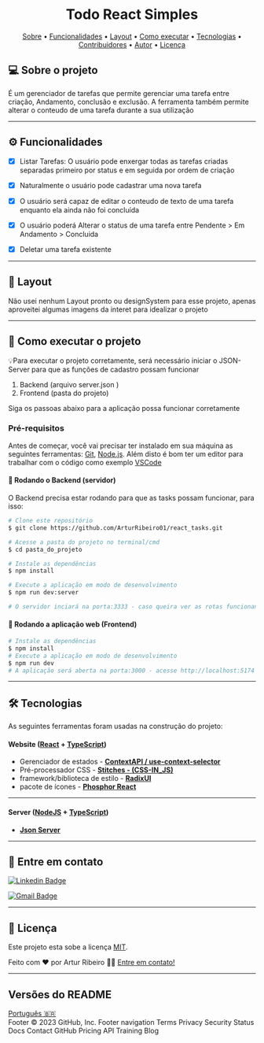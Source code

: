<h1 align="center"> 
	Todo React Simples
</h1>




<p align="center">
 <a href="#-sobre-o-projeto">Sobre</a> •
 <a href="#-funcionalidades">Funcionalidades</a> •
 <a href="#-layout">Layout</a> • 
 <a href="#-como-executar-o-projeto">Como executar</a> • 
 <a href="#-tecnologias">Tecnologias</a> • 
 <a href="#-contribuidores">Contribuidores</a> • 
 <a href="#-autor">Autor</a> • 
 <a href="#user-content--licença">Licença</a>
</p>


## 💻 Sobre o projeto

É um gerenciador de tarefas que permite gerenciar uma tarefa entre criação, Andamento, conclusão e exclusão.
A ferramenta também permite alterar o conteudo de uma tarefa durante a sua utilização


---

## ⚙️ Funcionalidades

  - [x] Listar Tarefas: O usuário pode enxergar todas as tarefas criadas separadas primeiro por status e em seguida por ordem de criação
  - [x] Naturalmente o usuário pode cadastrar uma nova tarefa
  - [x] O usuário será capaz de editar o conteudo de texto de uma tarefa enquanto ela ainda não foi concluída
  - [x] O usuário poderá Alterar o status de uma tarefa entre Pendente > Em Andamento > Concluida 
  - [x] Deletar uma tarefa existente
  

---

## 🎨 Layout

Não usei nenhum Layout pronto ou designSystem para esse projeto, apenas aproveitei algumas imagens da interet para idealizar o projeto

---


## 🚀 Como executar o projeto

💡Para executar o projeto corretamente, será necessário iniciar o JSON-Server para que as funções de cadastro possam funcionar 
1. Backend (arquivo server.json ) 
2. Frontend (pasta do projeto)

Siga os passoas abaixo para a aplicação possa funcionar corretamente


### Pré-requisitos

Antes de começar, você vai precisar ter instalado em sua máquina as seguintes ferramentas:
[Git](https://git-scm.com), [Node.js](https://nodejs.org/en/). 
Além disto é bom ter um editor para trabalhar com o código como exemplo [VSCode](https://code.visualstudio.com/)

#### 🎲 Rodando o Backend (servidor)

O Backend precisa estar rodando para que as tasks possam funcionar, para isso:

```bash
# Clone este repositório
$ git clone https://github.com/ArturRibeiro01/react_tasks.git

# Acesse a pasta do projeto no terminal/cmd
$ cd pasta_do_projeto

# Instale as dependências
$ npm install

# Execute a aplicação em modo de desenvolvimento
$ npm run dev:server

# O servidor inciará na porta:3333 - caso queira ver as rotas funcionando acesse http://localhost:3333/tasks no seu navegador ou use seu App de requisições
```


#### 🧭 Rodando a aplicação web (Frontend)

```bash
# Instale as dependências
$ npm install
# Execute a aplicação em modo de desenvolvimento
$ npm run dev
# A aplicação será aberta na porta:3000 - acesse http://localhost:5174
```

---

## 🛠 Tecnologias

As seguintes ferramentas foram usadas na construção do projeto:

#### **Website**  ([React](https://reactjs.org/)  +  [TypeScript](https://www.typescriptlang.org/))

-  Gerenciador de estados -  **[ContextAPI / use-context-selector](https://www.npmjs.com/package/use-context-selector)** 
-  Pré-processador CSS -  **[Stitches - (CSS-IN_JS)](https://stitches.dev/)**
-  framework/biblioteca de estilo - **[RadixUI](https://www.radix-ui.com/)**
-  pacote de ícones - **[Phosphor React](https://react-icons.github.io/react-icons/)**


---

#### [](https://github.com/tgmarinho/Ecoleta#server-nodejs--typescript)**Server**  ([NodeJS](https://nodejs.org/en/)  +  [TypeScript](https://www.typescriptlang.org/))


-   **[Json Server ](https://github.com/typicode/json-server)**



---

## 🦸 Entre em contato

[![Linkedin Badge](https://img.shields.io/badge/-Artur-blue?style=flat-square&logo=Linkedin&logoColor=white&link=https://www.linkedin.com/in/artur-ribeiro01/)](https://www.linkedin.com/in/artur-ribeiro01/)

[![Gmail Badge](https://img.shields.io/badge/-Artur@gmail.com-c14438?style=flat-square&logo=Gmail&logoColor=white&link=mailto:profissional.arturrc@gmail.com)](mailto:profissional.arturrc@gmail.com)


---

## 📝 Licença

Este projeto esta sobe a licença [MIT](./LICENSE).

Feito com ❤️ por Artur Ribeiro 👋🏽 [Entre em contato!](https://www.linkedin.com/in/artur-ribeiro01)

---

##  Versões do README

[Português 🇧🇷](./README.md)  
Footer
© 2023 GitHub, Inc.
Footer navigation
Terms
Privacy
Security
Status
Docs
Contact GitHub
Pricing
API
Training
Blog
